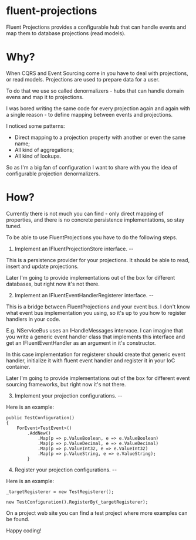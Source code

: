 fluent-projections
==================

Fluent Projections provides a configurable hub that can handle events and map them to database projections (read models).

Why?
====

When CQRS and Event Sourcing come in you have to deal with projections, or read models. Projections are used to prepare data for a user.

To do that we use so called denormalizers - hubs that can handle domain evens and map it to projections.

I was bored writing the same code for every projection again and again with a single reason - to define mapping between events and projections.

I noticed some patterns:
* Direct mapping to a projection property with another or even the same name;
* All kind of aggregations;
* All kind of lookups.

So as I'm a big fan of configuration I want to share with you the idea of configurable projection denormalizers.

How?
====

Currently there is not much you can find - only direct mapping of properties, and there is no concrete persistence implementations, so stay tuned.

To be able to use FluentProjections you have to do the following steps.

1. Implement an IFluentProjectionStore<TProjection> interface.
--

This is a persistence provider for your projections. It should be able to read, insert and update projections.

Later I'm going to provide implementations out of the box for different databases, but right now it's not there.

2. Implement an IFluentEventHandlerRegisterer interface.
--

This is a bridge between FluentProjections and your event bus. I don't know what event bus implementation you using, so it's up to you how to register handlers in your code.

E.g. NServiceBus uses an IHandleMessages<TMessage> intervace. I can imagine that you write a generic event handler class that implements this interface and get an IFluentEventHandler as an argument in it's constructor.

In this case implementation for registerer should create that generic event handler, initialize it with fluent event handler and register it in your IoC container.

Later I'm going to provide implementations out of the box for different event sourcing frameworks, but right now it's not there.

3. Implement your projection configurations.
--

Here is an example:

```
public TestConfiguration()
{
    ForEvent<TestEvent>()
        .AddNew()
            .Map(p => p.ValueBoolean, e => e.ValueBoolean)
            .Map(p => p.ValueDecimal, e => e.ValueDecimal)
            .Map(p => p.ValueInt32, e => e.ValueInt32)
            .Map(p => p.ValueString, e => e.ValueString);
        }
```

4. Register your projection configurations.
--

Here is an example:

```
_targetRegisterer = new TestRegisterer();

new TestConfiguration().RegisterBy(_targetRegisterer);
```

On a project web site you can find a test project where more examples can be found.

Happy coding!
